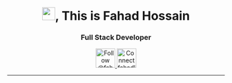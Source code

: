 <h1 align="center">
  <img alt="wave" src="https://user-images.githubusercontent.com/30201930/138713813-b8b7dc73-f5ee-4ca3-a03f-0e25e58e209a.gif" width="30" />, This is Fahad Hossain
</h1>

<h3 align="center">Full Stack Developer</h3>

<p align="center">
  <a href="https://twitter.com/intent/follow?screen_name=fahadlabs">
    <img src="https://user-images.githubusercontent.com/30201930/138586507-3a30ffc6-f164-46ff-bc62-ba2fd927917f.png" height="45" alt="Follow @fahadlabs" title="Follow fahadlabs" />
  </a>

  <a href="https://www.linkedin.com/in/fahadlabs">
    <img src="https://user-images.githubusercontent.com/30201930/138586573-123cfc62-0fba-41c9-ab8b-125ca6aae25b.png" height="45" alt="Connect fahadlabs" title="Connect fahadlabs">
  </a>
</p>

<hr />
